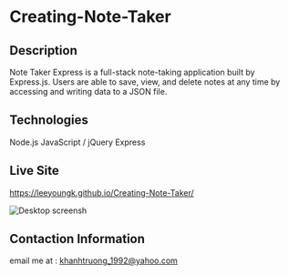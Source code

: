 # Creating-Note-Taker

## Description
Note Taker Express is a full-stack note-taking application built by Express.js. Users are able to save, view, and delete notes at any time by accessing and writing data to a JSON file.
## Technologies
Node.js
JavaScript / jQuery
Express

## Live Site
https://leeyoungk.github.io/Creating-Note-Taker/

![Desktop screensh](https://user-images.githubusercontent.com/82126894/138583496-f3270925-3da6-415e-b32f-9590d725f508.png)


## Contaction Information
email me at : khanhtruong_1992@yahoo.com 